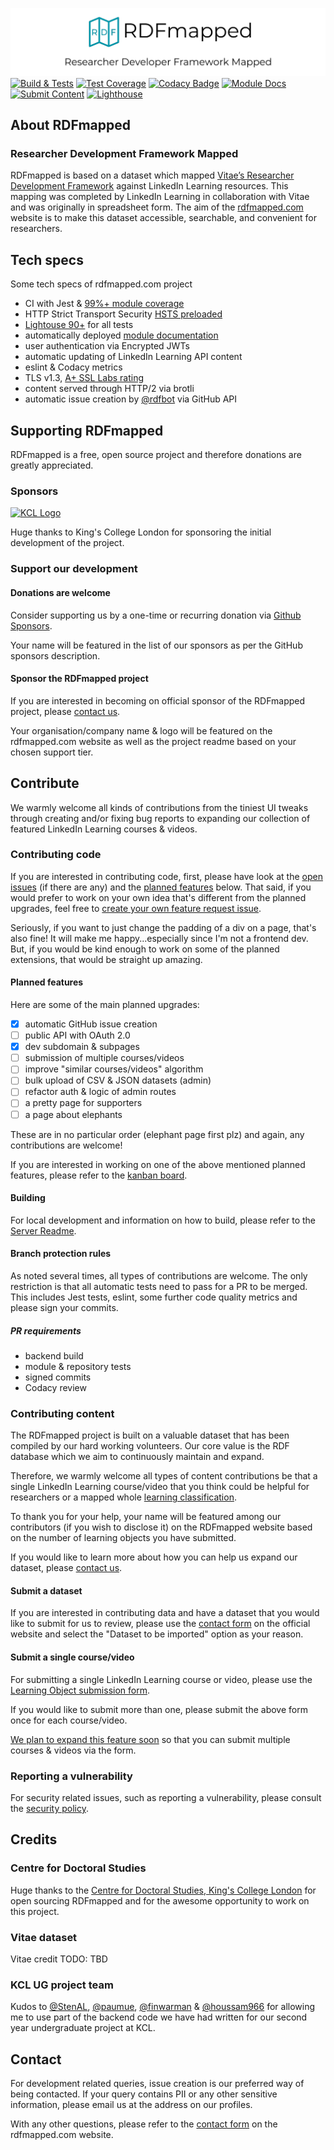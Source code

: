 [![RDfmapped](./server/assets/img/promo/rdfmapped_social_narrower.png)](https://rdfmapped.com)
[![Build & Tests](https://github.com/almasen/rdf-mapped/workflows/Build/badge.svg)](https://github.com/almasen/rdf-mapped/actions)
[![Test Coverage](https://img.shields.io/badge/dynamic/json?color=success&label=test%20coverage&query=%24.total.statements.pct&suffix=%25&url=https%3A%2F%2Fdev.rdfmapped.com%2Fcoverage%2Fcoverage-summary.json&logo=jest)](https://dev.rdfmapped.com/coverage)
[![Codacy Badge](https://app.codacy.com/project/badge/Grade/8f122bbf86794463b3b10f85bcf28249)](https://www.codacy.com?utm_source=github.com&amp;utm_medium=referral&amp;utm_content=almasen/rdf-mapped&amp;utm_campaign=Badge_Grade)
[![Module Docs](https://img.shields.io/badge/module-docs-informational?logo=node.js)](https://dev.rdfmapped.com/docs)
[![Submit Content](https://img.shields.io/badge/learning-submit%20content-informational?logo=linkedin)](https://rdfmapped.com/submit)
[![Lighthouse](https://img.shields.io/badge/Lighthouse-98.25%25-success?logo=Lighthouse)](https://googlechrome.github.io/lighthouse/viewer/?psiurl=https%3A%2F%2Frdfmapped.com%2F&strategy=desktop&category=performance&category=accessibility&category=best-practices&category=seo&category=pwa&utm_source=lh-chrome-ext)

## About RDFmapped

### Researcher Development Framework Mapped

RDFmapped is based on a dataset which mapped [Vitae’s Researcher Development Framework](https://www.vitae.ac.uk/researchers-professional-development/about-the-vitae-researcher-development-framework/developing-the-vitae-researcher-development-framework "Vitae’s Researcher Development Framework") against LinkedIn Learning resources. This mapping was completed by LinkedIn Learning in collaboration with Vitae and was originally in spreadsheet form. The aim of the [rdfmapped.com](https://rdfmapped.com) website is to make this dataset accessible, searchable, and convenient for researchers.

## Tech specs

Some tech specs of rdfmapped.com project

- CI with Jest & [99%+ module coverage](https://dev.rdfmapped.com/coverage)
- HTTP Strict Transport Security [HSTS preloaded](https://hstspreload.org/?domain=rdfmapped.com "HSTS Preloaded")
- [Lightouse 90+](https://googlechrome.github.io/lighthouse/viewer/?psiurl=https%3A%2F%2Frdfmapped.com%2F&strategy=desktop&category=performance&category=accessibility&category=best-practices&category=seo&category=pwa&utm_source=lh-chrome-ext) for all tests
- automatically deployed [module documentation](https://dev.rdfmapped.com/docs)
- user authentication via Encrypted JWTs
- automatic updating of LinkedIn Learning API content
- eslint & Codacy metrics
- TLS v1.3, [A+ SSL Labs rating](https://www.ssllabs.com/ssltest/analyze.html?d=rdfmapped.com "Qualys SSL Labs Report")
- content served through HTTP/2 via brotli
- automatic issue creation by [@rdfbot](https://github.com/rdfbot) via GitHub API

## Supporting RDFmapped

RDFmapped is a free, open source project and therefore donations are greatly appreciated.

### Sponsors

[![KCL Logo](https://rdfmapped.com/img/kcl/KCL_box_red_485_rgb_comp.webp)](https://kcl.ac.uk "King's College London")

Huge thanks to King's College London for sponsoring the initial development of the project.

### Support our development

#### Donations are welcome

Consider supporting us by a one-time or recurring donation via [Github Sponsors](https://paypal.me/almasen).

Your name will be featured in the list of our sponsors as per the GitHub sponsors description.

#### Sponsor the RDFmapped project

If you are interested in becoming on official sponsor of the RDFmapped project, please [contact us](https://rdfmapped.com/contact).

Your organisation/company name & logo will be featured on the rdfmapped.com website as well as the project readme based on your chosen support tier.

## Contribute

We warmly welcome all kinds of contributions from the tiniest UI tweaks through creating and/or fixing bug reports to expanding our collection of featured LinkedIn Learning courses & videos.

### Contributing code

If you are interested in contributing code, first, please have look at the [open issues](https://github.com/almasen/rdf-mapped/issues) (if there are any) and the [planned features](#planned-features) below. That said, if you would prefer to work on your own idea that's different from the planned upgrades, feel free to [create your own feature request issue](https://github.com/almasen/rdf-mapped/issues/new?assignees=&labels=&template=feature_request.md&title=).

Seriously, if you want to just change the padding of a div on a page, that's also fine! It will make me happy...especially since I'm not a frontend dev. But, if you would be kind enough to work on some of the planned extensions, that would be straight up amazing.

#### Planned features

Here are some of the main planned upgrades:

- [x] automatic GitHub issue creation
- [ ] public API with OAuth 2.0
- [x] dev subdomain & subpages
- [ ] submission of multiple courses/videos
- [ ] improve "similar courses/videos" algorithm
- [ ] bulk upload of CSV & JSON datasets (admin)
- [ ] refactor auth & logic of admin routes
- [ ] a pretty page for supporters
- [ ] a page about elephants

These are in no particular order (elephant page first plz) and again, any contributions are welcome!

If you are interested in working on one of the above mentioned planned features, please refer to the [kanban board](https://github.com/almasen/rdf-mapped/projects/1).

#### Building

For local development and information on how to build, please refer to the [Server Readme](./server/README.md).

#### Branch protection rules

As noted several times, all types of contributions are welcome. The only restriction is that all automatic tests need to pass for a PR to be merged. This includes Jest tests, eslint, some further code quality metrics and please sign your commits.

##### PR requirements

- backend build
- module & repository tests
- signed commits
- Codacy review

### Contributing content

The RDFmapped project is built on a valuable dataset that has been compiled by our hard working volunteers. Our core value is the RDF database which we aim to continuously maintain and expand.

Therefore, we warmly welcome all types of content contributions be that a single LinkedIn Learning course/video that you think could be helpful for researchers or a mapped whole [learning classification](https://docs.microsoft.com/en-us/linkedin/learning/reference/learningclassifications).

To thank you for your help, your name will be featured among our contributors (if you wish to disclose it) on the RDFmapped website based on the number of learning objects you have submitted.

If you would like to learn more about how you can help us expand our dataset, please [contact us](https://rdfmapped.com/contact).

#### Submit a dataset

If you are interested in contributing data and have a dataset that you would like to submit for us to review, please use the [contact form](https://rdfmapped.com/contact) on the official website and select the "Dataset to be imported" option as your reason.

#### Submit a single course/video

For submitting a single LinkedIn Learning course or video, please use the [Learning Object submission form](https://rdfmapped.com/submit).

If you would like to submit more than one, please submit the above form once for each course/video.

[We plan to expand this feature soon](#planned-features) so that you can submit multiple courses & videos via the form.

### Reporting a vulnerability

For security related issues, such as reporting a vulnerability, please consult the [security policy](https://github.com/almasen/rdf-mapped/security/policy).

## Credits

### Centre for Doctoral Studies

Huge thanks to the [Centre for Doctoral Studies, King's College London](https://www.kcl.ac.uk/doctoralstudies "KCL Doctoral Studies") for open sourcing RDFmapped and for the awesome opportunity to work on this project.

### Vitae dataset

Vitae credit TODO: TBD

### KCL UG project team

Kudos to [@StenAL](https://github.com/StenAL), [@paumue](https://github.com/paumue), [@finwarman](https://github.com/finwarman) & [@houssam966](https://github.com/houssam966) for allowing me to use part of the backend code we have had written for our second year undergraduate project at KCL.

## Contact

For development related queries, issue creation is our preferred way of being contacted. If your query contains PII or any other sensitive information, please email us at the address on our profiles.

With any other questions, please refer to the [contact form](https://rdfmapped.com/contact) on the rdfmapped.com website.